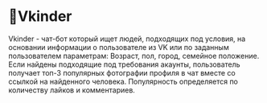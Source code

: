# 🤖Vkinder
Vkinder - чат-бот который ищет людей, подходящих под условия, на основании информации о пользователе из VK или по заданным пользователем параметрам:
Возраст, пол, город, семейное положение. Если найдены подходящие под требования акаунты, пользователь получает топ-3 популярных фотографии профиля в чат вместе со ссылкой на найденного человека.
Популярность определяется по количеству лайков и комментариев.
